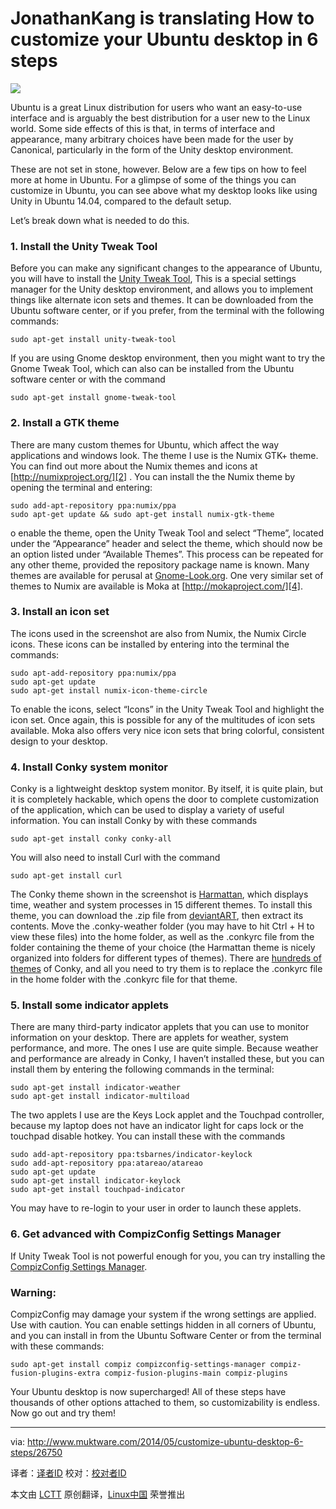 JonathanKang is translating
How to customize your Ubuntu desktop in 6 steps
================================================================================
![](http://www.muktware.com/wp-content/uploads/2014/05/ubuntu-customize-1.jpg)

Ubuntu is a great Linux distribution for users who want an easy-to-use interface and is arguably the best distribution for a user new to the Linux world. Some side effects of this is that, in terms of interface and appearance, many arbitrary choices have been made for the user by Canonical, particularly in the form of the Unity desktop environment.

These are not set in stone, however. Below are a few tips on how to feel more at home in Ubuntu. For a glimpse of some of the things you can customize in Ubuntu, you can see above what my desktop looks like using Unity in Ubuntu 14.04, compared to the default setup.

Let’s break down what is needed to do this.

### 1. Install the Unity Tweak Tool ###

Before you can make any significant changes to the appearance of Ubuntu, you will have to install the [Unity Tweak Tool][1], This is a special settings manager for the Unity desktop environment, and allows you to implement things like alternate icon sets and themes. It can be downloaded from the Ubuntu software center, or if you prefer, from the terminal with the following commands:

    sudo apt-get install unity-tweak-tool

If you are using Gnome desktop environment, then you might want to try the Gnome Tweak Tool, which can also can be installed from the Ubuntu software center or with the command

    sudo apt-get install gnome-tweak-tool

### 2. Install a GTK theme ###

There are many custom themes for Ubuntu, which affect the way applications and windows look. The theme I use is the Numix GTK+ theme. You can find out more about the Numix themes and icons at [http://numixproject.org/][2] . You can install the the Numix theme by opening the terminal and entering:

    sudo add-apt-repository ppa:numix/ppa
    sudo apt-get update && sudo apt-get install numix-gtk-theme

o enable the theme, open the Unity Tweak Tool and select “Theme”, located under the “Appearance” header and select the theme, which should now be an option listed under “Available Themes”. This process can be repeated for any other theme, provided the repository package name is known. Many themes are available for perusal at [Gnome-Look.org][3]. One very similar set of themes to Numix are available is Moka at [http://mokaproject.com/][4].

### 3. Install an icon set ###

The icons used in the screenshot are also from Numix, the Numix Circle icons. These icons can be installed by entering into the terminal the commands:

    sudo apt-add-repository ppa:numix/ppa
    sudo apt-get update
    sudo apt-get install numix-icon-theme-circle

To enable the icons, select “Icons” in the Unity Tweak Tool and highlight the icon set. Once again, this is possible for any of the multitudes of icon sets available. Moka also offers very nice icon sets that bring colorful, consistent design to your desktop.

### 4. Install Conky system monitor ###

Conky is a lightweight desktop system monitor. By itself, it is quite plain, but it is completely hackable, which opens the door to complete customization of the application, which can be used to display a variety of useful information. You can install Conky by with these commands

    sudo apt-get install conky conky-all

You will also need to install Curl with the command

    sudo apt-get install curl

The Conky theme shown in the screenshot is [Harmattan][5], which displays time, weather and system processes in 15 different themes. To install this theme, you can download the .zip file from [deviantART][6], then extract its contents. Move the .conky-weather folder (you may have to hit Ctrl + H to view these files) into the home folder, as well as the .conkyrc file from the folder containing the theme of your choice (the Harmattan theme is nicely organized into folders for different types of themes). There are [hundreds of themes][7] of Conky, and all you need to try them is to replace the .conkyrc file in the home folder with the .conkyrc file for that theme.

### 5. Install some indicator applets ###

There are many third-party indicator applets that you can use to monitor information on your desktop. There are applets for weather, system performance, and more. The ones I use are quite simple. Because weather and performance are already in Conky, I haven’t installed these, but you can install them by entering the following commands in the terminal:

    sudo apt-get install indicator-weather
    sudo apt-get install indicator-multiload

The two applets I use are the Keys Lock applet and the Touchpad controller, because my laptop does not have an indicator light for caps lock or the touchpad disable hotkey. You can install these with the commands

    sudo add-apt-repository ppa:tsbarnes/indicator-keylock
    sudo add-apt-repository ppa:atareao/atareao
    sudo apt-get update
    sudo apt-get install indicator-keylock
    sudo apt-get install touchpad-indicator

You may have to re-login to your user in order to launch these applets.

### 6. Get advanced with CompizConfig Settings Manager ###

If Unity Tweak Tool is not powerful enough for you, you can try installing the [CompizConfig Settings Manager][8].

### Warning: ###

CompizConfig may damage your system if the wrong settings are applied. Use with caution. You can enable settings hidden in all corners of Ubuntu, and you can install in from the Ubuntu Software Center or from the terminal with these commands:

    sudo apt-get install compiz compizconfig-settings-manager compiz-fusion-plugins-extra compiz-fusion-plugins-main compiz-plugins

Your Ubuntu desktop is now supercharged! All of these steps have thousands of other options attached to them, so customizability is endless. Now go out and try them!

--------------------------------------------------------------------------------

via: http://www.muktware.com/2014/05/customize-ubuntu-desktop-6-steps/26750

译者：[译者ID](https://github.com/译者ID) 校对：[校对者ID](https://github.com/校对者ID)

本文由 [LCTT](https://github.com/LCTT/TranslateProject) 原创翻译，[Linux中国](http://linux.cn/) 荣誉推出

[1]:https://apps.ubuntu.com/cat/applications/unity-tweak-tool/
[2]:http://numixproject.org/
[3]:http://gnome-look.org/?xcontentmode=100
[4]:http://mokaproject.com/
[5]:http://zagortenay333.deviantart.com/art/Conky-Harmattan-426662366
[6]:http://www.deviantart.com/art/Conky-Harmattan-426662366
[7]:http://www.deviantart.com/?qh=&section=&global=1&q=conky
[8]:https://apps.ubuntu.com/cat/applications/compizconfig-settings-manager/
